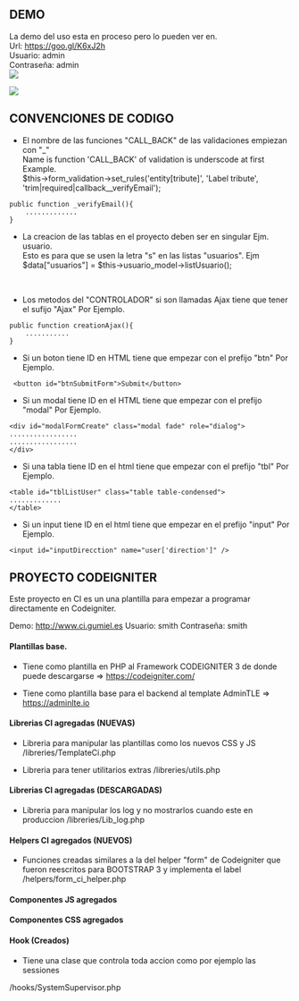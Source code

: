 ## DEMO
La demo del uso esta en proceso pero lo pueden ver en.<br>
Url: https://goo.gl/K6xJ2h<br>
Usuario: admin<br>
Contraseña: admin<br>
<img src="http://res.cloudinary.com/daid2fusr/image/upload/v1526505003/inicio_cvrqjv.jpg" >

<img src="http://res.cloudinary.com/daid2fusr/image/upload/v1526504520/lista_usuarios_pcq23q.jpg" >

## CONVENCIONES DE CODIGO
* El nombre de las funciones "CALL_BACK" de las validaciones empiezan con "_" <br>
Name is function 'CALL_BACK' of validation is underscode at first<br>
Example.<br>
$this->form_validation->set_rules('entity[tribute]', 'Label tribute', 'trim|required|callback__verifyEmail');<br>

```
public function _verifyEmail(){
	.............
}
```
* La creacion de las tablas en el proyecto deben ser en singular Ejm. usuario.<br>
Esto es para que se usen la letra "s" en las listas "usuarios". Ejm $data["usuarios"] = $this->usuario_model->listUsuario();<br>
<br>

* Los metodos del "CONTROLADOR" si son llamadas Ajax tiene que tener el sufijo "Ajax" Por Ejemplo.<br>

```
public function creationAjax(){
    ...........	
}
```

* Si un boton tiene ID en HTML tiene que empezar con el prefijo "btn" Por Ejemplo.<br>
```
 <button id="btnSubmitForm">Submit</button>
```

* Si un modal tiene ID en el HTML tiene que empezar con el prefijo "modal" Por Ejemplo. <br>

```
<div id="modalFormCreate" class="modal fade" role="dialog">
.................
.................
</div>
```

* Si una tabla tiene ID en el html tiene que empezar con el prefijo "tbl" Por Ejemplo.<br>
```
<table id="tblListUser" class="table table-condensed">
.............
</table>
```

* Si un input tiene ID en el html tiene que empezar en el prefijo "input" Por Ejemplo.<br>
```
<input id="inputDirecction" name="user['direction']" />
```

## PROYECTO CODEIGNITER
Este proyecto en CI es un una plantilla para empezar a programar directamente en Codeigniter.


Demo: http://www.ci.gumiel.es
Usuario: smith
Contraseña: smith



#### Plantillas base.

- Tiene como plantilla en PHP al Framework CODEIGNITER 3 de donde puede descargarse => https://codeigniter.com/

- Tiene como plantilla base para el backend al template AdminTLE => https://adminlte.io 

#### Librerias CI agregadas (NUEVAS)

- Libreria para manipular las plantillas como los nuevos CSS y JS 
/libreries/TemplateCi.php

- Libreria para tener utilitarios extras 
/libreries/utils.php


#### Librerias CI agregadas (DESCARGADAS)

- Libreria para manipular los log y no mostrarlos cuando este en produccion 
/libreries/Lib_log.php

#### Helpers CI agregados (NUEVOS)

- Funciones creadas similares a la del helper "form" de Codeigniter que fueron reescritos para BOOTSTRAP 3 y implementa el label
/helpers/form_ci_helper.php

#### Componentes JS agregados

#### Componentes CSS agregados


#### Hook (Creados)
- Tiene una clase que controla toda accion como por ejemplo las sessiones

/hooks/SystemSupervisor.php
